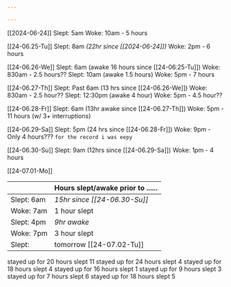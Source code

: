 ```yaml
---

---
```

[[2024-06-24]]
Slept: 5am
Woke: 10am - 5 hours

[[24-06.25-Tu]]
Slept: 8am *(22hr since [[2024-06-24]])*
Woke: 2pm - 6 hours

[[24-06.26-We]]
Slept: 6am   (awake 16 hours since [[24-06.25-Tu]])
Woke: 830am - 2.5 hours??
Slept: 10am       (awake 1.5 hours)
Woke: 5pm - 7 hours

[[24-06.27-Th]]
Slept: Past 6am  (13 hrs since [[24-06.26-We]])
Woke: 830am   - 2.5 hour??
Slept: 12:30pm    (awake 4 hour) 
Woke: 5pm    - 4.5 hour??

[[24-06.28-Fr]]
Slept: 6am  (13hr awake since [[24-06.27-Th]])
Woke: 5pm   - 11 hours     (w/ 3+ interruptions)

[[24-06.29-Sa]]
Slept: 5pm       (24 hrs since [[24-06.28-Fr]])
Woke: 9pm - Only 4 hours??? `for the record i was eepy`

[[24-06.30-Su]]
Slept: 9am    (12hrs since [[24-06.29-Sa]])
Woke: 1pm  - 4 hours

[[24-07.01-Mo]]

|            | Hours slept/awake prior to ...... |
| ---------- | --------------------------------- |
| Slept: 6am | *15hr since [[24-06.30-Su]]*      |
| Woke: 7am  | 1 hour slept                      |
| Slept: 4pm | *9hr awake*                       |
| Woke: 7pm  | 3 hour slept                      |
| Slept:     | tomorrow [[24-07.02-Tu]]          |

stayed up for 20 hours
slept 11
stayed up for 24 hours
slept 4
stayed up for 18 hours
slept 4
stayed up for 16 hours
slept 1
stayed up for 9 hours
slept 3
stayed up for 7 hours
slept 6
stayed up for 18 hours
slept 5